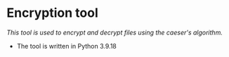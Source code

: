 
# Encryption tool

*This tool is used to encrypt and decrypt files using the caeser's algorithm.*

- The tool is written in Python 3.9.18
